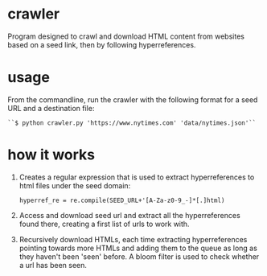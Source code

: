 # crawler
Program designed to crawl and download HTML content from websites based on a seed link, then by following hyperreferences.

# usage
From the commandline, run the crawler with the following format for a seed URL and a destination file:

    ``$ python crawler.py 'https://www.nytimes.com' 'data/nytimes.json'``

# how it works
   1. Creates a regular expression that is used to extract hyperreferences to html files under the seed domain:

        ``hyperref_re = re.compile(SEED_URL+'[A-Za-z0-9_-]*[.]html)``

   2. Access and download seed url and extract all the hyperreferences found there, creating a first list of urls to work with.

   3. Recursively download HTMLs, each time extracting hyperreferences pointing towards more HTMLs and adding them to the queue as long as they haven't been 'seen' before. A bloom filter is used to check whether a url has been seen. 
